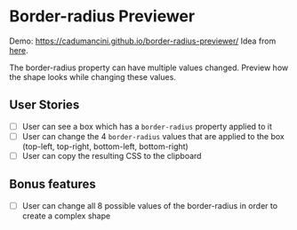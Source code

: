 # Border-radius Previewer

Demo: https://cadumancini.github.io/border-radius-previewer/
Idea from [here](https://github.com/florinpop17/app-ideas/blob/master/Projects/1-Beginner/Border-Radius-Previewer.md).

The border-radius property can have multiple values changed. Preview how the shape looks while changing these values.

## User Stories

-   [ ] User can see a box which has a `border-radius` property applied to it
-   [ ] User can change the 4 `border-radius` values that are applied to the box (top-left, top-right, bottom-left, bottom-right)
-   [ ] User can copy the resulting CSS to the clipboard

## Bonus features

-   [ ] User can change all 8 possible values of the border-radius in order to create a complex shape
